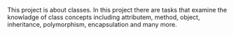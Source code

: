 This project is about classes. In this project there are tasks that examine the knowladge of class concepts including attributem, method, object, inheritance, polymorphism, encapsulation and many more.
